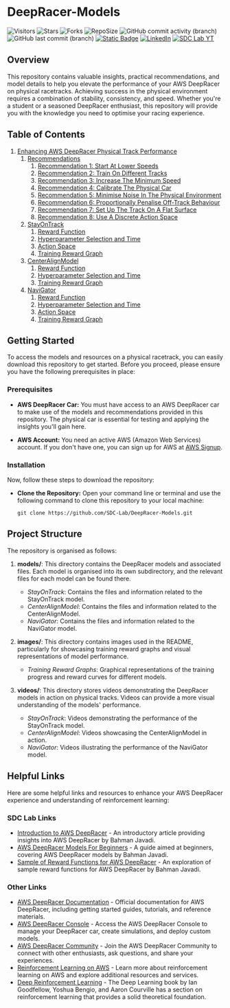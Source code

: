 # DeepRacer-Models

![Visitors](https://api.visitorbadge.io/api/visitors?path=https%3A%2F%2Fgithub.com%2FSDC-Lab%2FDeepRacer-Models&countColor=%23007ec6&style=flat-square)
![Stars](https://img.shields.io/github/stars/SDC-Lab/DeepRacer-Models?style=flat-square&logo=GitHub)
![Forks](https://img.shields.io/github/forks/SDC-Lab/DeepRacer-Models?style=flat-square&logo=GitHub)
![RepoSize](https://img.shields.io/github/repo-size/SDC-Lab/DeepRacer-Models?style=flat-square&logo=GitHub)
![GitHub commit activity (branch)](https://img.shields.io/github/commit-activity/t/SDC-Lab/DeepRacer-Models?style=flat-square&logo=GitHub)
![GitHub last commit (branch)](https://img.shields.io/github/last-commit/SDC-Lab/DeepRacer-Models/main?style=flat-square&logo=GitHub&color=blue)
[![Static Badge](https://img.shields.io/badge/SDC_Lab-Click%20Here-blue?style=flat-square&link=https%3A%2F%2Fsdclab.cdms.westernsydney.edu.au%2F)](https://sdclab.cdms.westernsydney.edu.au/)
[![LinkedIn](https://img.shields.io/badge/LinkedIn-Connect-blue?style=flat-square&logo=linkedin)](https://www.linkedin.com/company/sdcomlab)
[![SDC Lab YT](https://img.shields.io/badge/YouTube-%40SDCLab-blue?style=flat-square&logo=YouTube)](https://www.youtube.com/@SDCLab/videos)

## Overview

This repository contains valuable insights, practical recommendations, and model details to help you elevate the performance of your AWS DeepRacer on physical racetracks. Achieving success in the physical environment requires a combination of stability, consistency, and speed. Whether you're a student or a seasoned DeepRacer enthusiast, this repository will provide you with the knowledge you need to optimise your racing experience.

## Table of Contents

1. [Enhancing AWS DeepRacer Physical Track Performance](models/README.md/#enhancing-aws-deepracer-physical-track-performance)
   1. [Recommendations](models/README.md/#recommendations)
      1. [Recommendation 1: Start At Lower Speeds](models/README.md/#recommendation-1-start-at-lower-speeds)
      2. [Recommendation 2: Train On Different Tracks](models/README.md/#recommendation-2-train-on-different-tracks)
      3. [Recommendation 3: Increase The Minimum Speed](models/README.md/#recommendation-3-increase-the-minimum-speed)
      4. [Recommendation 4: Calibrate The Physical Car](models/README.md/#recommendation-4-calibrate-the-physical-car)
      5. [Recommendation 5: Minimise Noise In The Physical Environment](models/README.md/#recommendation-5-minimise-noise-in-the-physical-environment)
      6. [Recommendation 6: Proportionally Penalise Off-Track Behaviour](models/README.md/#recommendation-6-proportionally-penalise-off-track-behaviour)
      7. [Recommendation 7: Set Up The Track On A Flat Surface](models/README.md/#recommendation-7-set-up-the-track-on-a-flat-surface)
      8. [Recommendation 8: Use A Discrete Action Space](models/README.md/#recommendation-8-use-a-discrete-action-space)
   2. [StayOnTrack](models/README.md/#model-1-stayontrack)
      1. [Reward Function](models/README.md/#reward-function)
      2. [Hyperparameter Selection and Time](models/README.md/#hyperparameter-selection-and-time)
      3. [Action Space](models/README.md/#action-space)
      4. [Training Reward Graph](models/README.md/#training-reward-graph)
   3. [CenterAlignModel](models/README.md/#centeralignmodel)
      1. [Reward Function](models/README.md/#reward-function)
      2. [Hyperparameter Selection and Time](models/README.md/#hyperparameter-selection-and-time)
      3. [Training Reward Graph](models/README.md/#training-reward-graph)
   4. [NaviGator](models/README.md/#navigator)
      1. [Reward Function](models/README.md/#reward-function)
      2. [Hyperparameter Selection and Time](models/README.md/#hyperparameter-selection-and-time)
      3. [Action Space](models/README.md/#action-space)
      4. [Training Reward Graph](models/README.md/#training-reward-graph)

## Getting Started

To access the models and resources on a physical racetrack, you can easily download this repository to get started. Before you proceed, please ensure you have the following prerequisites in place:

### Prerequisites

- **AWS DeepRacer Car:** You must have access to an AWS DeepRacer car to make use of the models and recommendations provided in this repository. The physical car is essential for testing and applying the insights you'll gain here.

- **AWS Account:** You need an active AWS (Amazon Web Services) account. If you don't have one, you can sign up for AWS at [AWS Signup](https://aws.amazon.com/).

### Installation

Now, follow these steps to download the repository:

- **Clone the Repository:** Open your command line or terminal and use the following command to clone this repository to your local machine:

  ```shell
  git clone https://github.com/SDC-Lab/DeepRacer-Models.git
  ```

## Project Structure

The repository is organised as follows:

1. **models/**: This directory contains the DeepRacer models and associated files. Each model is organised into its own subdirectory, and the relevant files for each model can be found there.

   - _StayOnTrack_: Contains the files and information related to the StayOnTrack model.
   - _CenterAlignModel_: Contains the files and information related to the CenterAlignModel.
   - _NaviGator_: Contains the files and information related to the NaviGator model.

2. **images/**: This directory contains images used in the README, particularly for showcasing training reward graphs and visual representations of model performance.

   - _Training Reward Graphs_: Graphical representations of the training progress and reward curves for different models.

3. **videos/**: This directory stores videos demonstrating the DeepRacer models in action on physical tracks. Videos can provide a more visual understanding of the models' performance.

   - _StayOnTrack_: Videos demonstrating the performance of the StayOnTrack model.
   - _CenterAlignModel_: Videos showcasing the CenterAlignModel in action.
   - _NaviGator_: Videos illustrating the performance of the NaviGator model.

## Helpful Links

Here are some helpful links and resources to enhance your AWS DeepRacer experience and understanding of reinforcement learning:

### SDC Lab Links

- [Introduction to AWS DeepRacer](https://www.linkedin.com/pulse/introduction-aws-deepracer-bahman-javadi) - An introductory article providing insights into AWS DeepRacer by Bahman Javadi.
- [AWS DeepRacer Models For Beginners](https://www.linkedin.com/pulse/aws-deepracer-models-beginners-bahman-javadi?trk=article-ssr-frontend-pulse_more-articles_related-content-card) - A guide aimed at beginners, covering AWS DeepRacer models by Bahman Javadi.
- [Sample of Reward Functions for AWS DeepRacer](https://www.linkedin.com/pulse/samples-reward-functions-aws-deepracer-bahman-javadi?trk=article-ssr-frontend-pulse_more-articles_related-content-card) - An exploration of sample reward functions for AWS DeepRacer by Bahman Javadi.

### Other Links

- [AWS DeepRacer Documentation](https://docs.aws.amazon.com/deepracer/latest/developerguide/what-is-deepracer.html) - Official documentation for AWS DeepRacer, including getting started guides, tutorials, and reference materials.
- [AWS DeepRacer Console](https://console.aws.amazon.com/deepracer/home) - Access the AWS DeepRacer Console to manage your DeepRacer car, create simulations, and deploy custom models.
- [AWS DeepRacer Community](https://deepracing.io/) - Join the AWS DeepRacer Community to connect with other enthusiasts, ask questions, and share your experiences.
- [Reinforcement Learning on AWS](https://aws.amazon.com/reinforcement-learning/) - Learn more about reinforcement learning on AWS and explore additional resources and services.
- [Deep Reinforcement Learning](https://www.deeplearningbook.org/contents/rl.html) - The Deep Learning book by Ian Goodfellow, Yoshua Bengio, and Aaron Courville has a section on reinforcement learning that provides a solid theoretical foundation.
